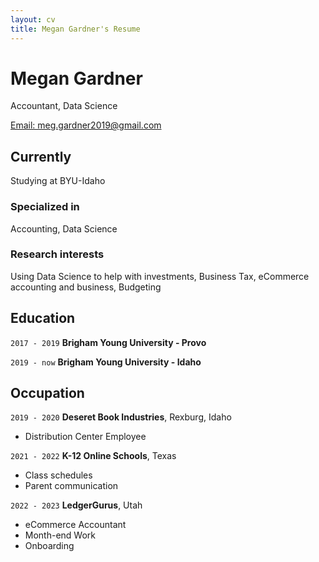 ```yaml
---
layout: cv
title: Megan Gardner's Resume
---
```

# Megan Gardner
Accountant, Data Science

<div id="webaddress">
<a href="meg.gardner2019@gmail.com">Email: meg.gardner2019@gmail.com</a>
</div>


## Currently

Studying at BYU-Idaho

### Specialized in

Accounting, Data Science


### Research interests

Using Data Science to help with investments, Business Tax, eCommerce accounting and business, Budgeting 


## Education

`2017 - 2019`
__Brigham Young University - Provo__

`2019 - now`
__Brigham Young University - Idaho__


## Occupation

`2019 - 2020`
__Deseret Book Industries__, Rexburg, Idaho

- Distribution Center Employee

`2021 - 2022`
__K-12 Online Schools__, Texas

- Class schedules
- Parent communication

`2022 - 2023`
__LedgerGurus__, Utah

- eCommerce Accountant 
- Month-end Work
- Onboarding


